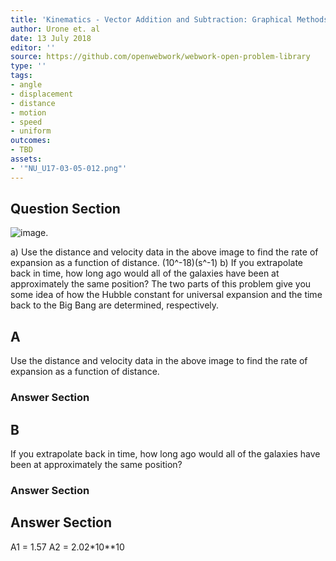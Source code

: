 ```yaml
---
title: 'Kinematics - Vector Addition and Subtraction: Graphical Methods'
author: Urone et. al
date: 13 July 2018
editor: ''
source: https://github.com/openwebwork/webwork-open-problem-library
type: ''
tags:
- angle
- displacement
- distance
- motion
- speed
- uniform
outcomes:
- TBD
assets:
- '"NU_U17-03-05-012.png"'
---
```


## Question Section 

![image.]("NU_U17-03-05-012.png")

a) Use the distance and velocity data in the above image to find the rate of expansion as a function of distance.
(10^-18)(s^-1)
b) If you extrapolate back in time, how long ago would all of the galaxies have been at approximately the same position?
The two parts of this problem give you some idea of how the Hubble constant for universal expansion and the time back to the Big Bang are determined, respectively.

## A
Use the distance and velocity data in the above image to find the rate of expansion as a function of distance.
### Answer Section
## B
If you extrapolate back in time, how long ago would all of the galaxies have been at approximately the same position?
### Answer Section


## Answer Section

A1 = 1.57
A2 = 2.02*10**10